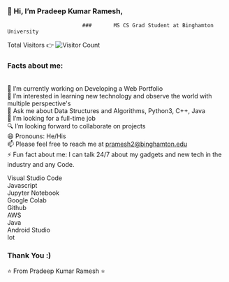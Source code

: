 
  ### 👋 Hi, I’m Pradeep Kumar Ramesh, 
                            ###       MS CS Grad Student at Binghamton University 
  
 

Total Visitors 👉  ![Visitor Count](https://profile-counter.glitch.me/PradeepKumarRamesh/count.svg)




### Facts about me:
\
🔭 I’m currently working on Developing a Web Portfolio\
👀 I’m interested in learning new technology and observe the world with multiple perspective's\
💬 Ask me about Data Structures and Algorithms, Python3, C++, Java\
💞️ I’m looking for a full-time job\
🔍 I’m looking forward to collaborate on projects\
😄 Pronouns: He/His\
📫 Please feel free to reach me at pramesh2@binghamton.edu\
⚡ Fun fact about me: I can talk 24/7 about my gadgets and new tech in the industry and any Code.

Visual Studio Code\
Javascript\
Jupyter Notebook\
Google Colab\
Github\
AWS\
Java\
Android Studio\
Iot

### Thank You :)

⭐️ From Pradeep Kumar Ramesh ⭐️
